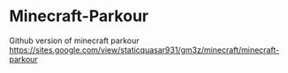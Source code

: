 # Minecraft-Parkour
Github version of minecraft parkour
 https://sites.google.com/view/staticquasar931/gm3z/minecraft/minecraft-parkour
